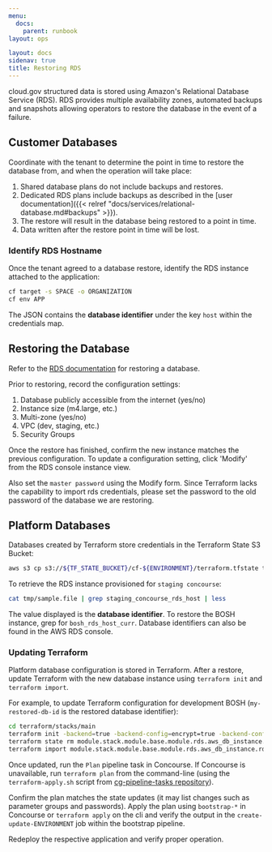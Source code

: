 ```yaml
---
menu:
  docs:
    parent: runbook
layout: ops

layout: docs
sidenav: true
title: Restoring RDS
---
```


cloud.gov structured data is stored using Amazon's Relational Database Service (RDS).  RDS provides multiple availability zones, automated backups and snapshots allowing operators to restore the database in the event of a failure.

## Customer Databases
Coordinate with the tenant to determine the point in time to restore the database from, and when the operation will take place:

1. Shared database plans do not include backups and restores.
1. Dedicated RDS plans include backups as described in the [user documentation]({{< relref "docs/services/relational-database.md#backups" >}}).
1. The restore will result in the database being restored to a point in time.
1. Data written after the restore point in time will be lost.

### Identify RDS Hostname
Once the tenant agreed to a database restore, identify the RDS instance attached to the application:
```sh
cf target -s SPACE -o ORGANIZATION
cf env APP
```

The JSON contains the **database identifier** under the key `host` within the credentials map.

## Restoring the Database
Refer to the [RDS documentation](https://docs.aws.amazon.com/AmazonRDS/latest/UserGuide/USER_RestoreFromSnapshot.html) for restoring a database.

Prior to restoring, record the configuration settings:
1. Database publicly accessible from the internet (yes/no)
1. Instance size (m4.large, etc.)
1. Multi-zone (yes/no)
1. VPC (dev, staging, etc.)
1. Security Groups

Once the restore has finished, confirm the new instance matches the previous configuration.  To update a configuration setting, click 'Modify' from the RDS console instance view.

Also set the `master password` using the Modify form.  Since Terraform lacks the capability to import rds credentials, please set the password to the old password of the database we are restoring.

## Platform Databases
Databases created by Terraform store credentials in the Terraform State S3 Bucket:
```sh
aws s3 cp s3://${TF_STATE_BUCKET}/cf-${ENVIRONMENT}/terraform.tfstate tmp/state.file
```

To retrieve the RDS instance provisioned for `staging concourse`:
```sh
cat tmp/sample.file | grep staging_concourse_rds_host | less
```

The value displayed is the **database identifier**.  To restore the BOSH instance, grep for `bosh_rds_host_curr`.  Database identifiers can also be found in the AWS RDS console.

### Updating Terraform
Platform database configuration is stored in Terraform.  After a restore, update Terraform with the new database instance using `terraform init` and `terraform import`.

For example, to update Terraform configuration for development BOSH (`my-restored-db-id` is the restored database identifier):
```sh
cd terraform/stacks/main
terraform init -backend=true -backend-config=encrypt=true -backend-config=bucket=terraform-state -backend-config=key=development/terraform.tfstate
terraform state rm module.stack.module.base.module.rds.aws_db_instance.rds_database
terraform import module.stack.module.base.module.rds.aws_db_instance.rds_database my-restored-db-id
```

Once updated, run the `Plan` pipeline task in Concourse.  If Concourse is unavailable, run `terraform plan` from the command-line (using the `terraform-apply.sh` script from [cg-pipeline-tasks repository](https://github.com/18F/cg-pipeline-tasks)).

Confirm the plan matches the state updates (it may list changes such as parameter groups and passwords).   Apply the plan using `bootstrap-*` in Concourse or `terraform apply` on the cli and verify the output in the `create-update-ENVIRONMENT` job within the bootstrap pipeline.

Redeploy the respective application and verify proper operation.
